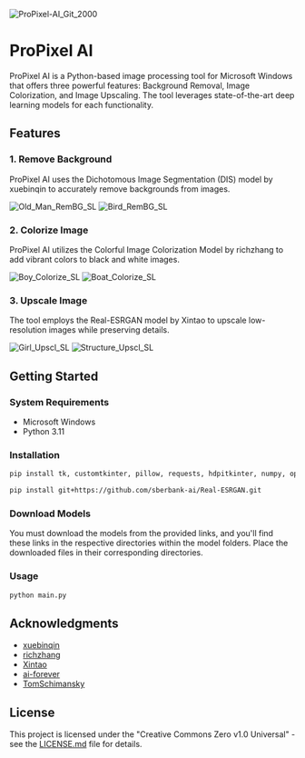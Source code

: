 ![ProPixel-AI_Git_2000](https://github.com/muyeed15/ProPixel-AI/assets/101888493/39a687d3-e601-441f-b99f-e74ea7bb58de)

# ProPixel AI

ProPixel AI is a Python-based image processing tool for Microsoft Windows that offers three powerful features: Background Removal, Image Colorization, and Image Upscaling. The tool leverages state-of-the-art deep learning models for each functionality.

## Features

### 1. Remove Background
ProPixel AI uses the Dichotomous Image Segmentation (DIS) model by xuebinqin to accurately remove backgrounds from images.

![Old_Man_RemBG_SL](https://github.com/muyeed15/ProPixel-AI/assets/101888493/b4fb5f16-b72e-4d6f-814b-4ddf1840f772)
![Bird_RemBG_SL](https://github.com/muyeed15/ProPixel-AI/assets/101888493/008789dc-6d25-4cdf-9fca-6175e58de1b0)

### 2. Colorize Image
ProPixel AI utilizes the Colorful Image Colorization Model by richzhang to add vibrant colors to black and white images.

![Boy_Colorize_SL](https://github.com/muyeed15/ProPixel-AI/assets/101888493/ae4aebb6-a732-48d4-9c79-f87ee9d54140)
![Boat_Colorize_SL](https://github.com/muyeed15/ProPixel-AI/assets/101888493/a15e8060-2468-48bf-bc16-80c4a74db51b)

### 3. Upscale Image
The tool employs the Real-ESRGAN model by Xintao to upscale low-resolution images while preserving details.

![Girl_Upscl_SL](https://github.com/muyeed15/ProPixel-AI/assets/101888493/a81e1a57-3459-4f8c-821d-2f56296973fc)
![Structure_Upscl_SL](https://github.com/muyeed15/ProPixel-AI/assets/101888493/1d435d6e-95b6-4c17-8e74-f4339397c35e)


## Getting Started

### System Requirements
- Microsoft Windows
- Python 3.11

### Installation
```bash
pip install tk, customtkinter, pillow, requests, hdpitkinter, numpy, opencv-python, onnxruntime, torch
```

```bash
pip install git+https://github.com/sberbank-ai/Real-ESRGAN.git
```

### Download Models
You must download the models from the provided links, and you'll find these links in the respective directories within the model folders. Place the downloaded files in their corresponding directories.

### Usage
```bash
python main.py
```

## Acknowledgments
- [xuebinqin](https://github.com/xuebinqin/DIS)
- [richzhang](https://github.com/richzhang/colorization/tree/caffe)
- [Xintao](https://github.com/xinntao/Real-ESRGAN)
- [ai-forever](https://github.com/ai-forever/Real-ESRGAN)
- [TomSchimansky](https://github.com/TomSchimansky/CustomTkinter)

## License
This project is licensed under the "Creative Commons Zero v1.0 Universal" - see the [LICENSE.md](https://github.com/muyeed15/ProPixel-AI/blob/main/LICENSE) file for details.
